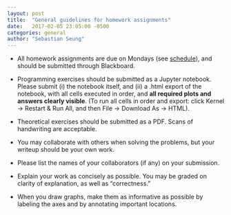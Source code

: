 ```yaml
---
layout: post
title:  "General guidelines for homework assignments"
date:   2017-02-05 23:05:00 -0500
categories: general
author: "Sebastian Seung"
---
```


- All homework assignments are due on Mondays (see [schedule](http://cos495.github.io/schedule/)), and should be submitted through Blackboard.  

- Programming exercises should be submitted as a Jupyter notebook.  Please submit (i) the notebook itself, and (ii) a .html export of the notebook, with all cells executed in order, and **all required plots and answers clearly visible**. (To run all cells in order and export: click Kernel -> Restart & Run All, and then File -> Download As -> HTML).

- Theoretical exercises should be submitted as a PDF.  Scans of handwriting are acceptable.

- You may collaborate with others when solving the problems, but your writeup should be your own work.

- Please list the names of your collaborators (if any) on your submission.

- Explain your work as concisely as possible. You may be graded on clarity of explanation, as well as “correctness.”

- When you draw graphs, make them as informative as possible by labeling the axes and by annotating important locations.
